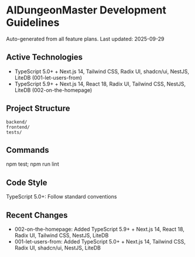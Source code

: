 # AIDungeonMaster Development Guidelines

Auto-generated from all feature plans. Last updated: 2025-09-29

## Active Technologies
- TypeScript 5.0+ + Next.js 14, Tailwind CSS, Radix UI, shadcn/ui, NestJS, LiteDB (001-let-users-from)
- TypeScript 5.9+ + Next.js 14, React 18, Radix UI, Tailwind CSS, NestJS, LiteDB (002-on-the-homepage)

## Project Structure
```
backend/
frontend/
tests/
```

## Commands
npm test; npm run lint

## Code Style
TypeScript 5.0+: Follow standard conventions

## Recent Changes
- 002-on-the-homepage: Added TypeScript 5.9+ + Next.js 14, React 18, Radix UI, Tailwind CSS, NestJS, LiteDB
- 001-let-users-from: Added TypeScript 5.0+ + Next.js 14, Tailwind CSS, Radix UI, shadcn/ui, NestJS, LiteDB

<!-- MANUAL ADDITIONS START -->
<!-- MANUAL ADDITIONS END -->
